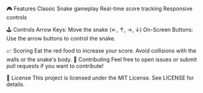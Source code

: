 🎮 Features
Classic Snake gameplay
Real-time score tracking
Responsive controls 

🕹️ Controls
Arrow Keys: Move the snake (←, ↑, →, ↓)
On-Screen Buttons: Use the arrow buttons to control the snake.

📈 Scoring
Eat the red food to increase your score.
Avoid collisions with the walls or the snake's body.
🤝 Contributing
Feel free to open issues or submit pull requests if you want to contribute!

📜 License
This project is licensed under the MIT License. See LICENSE for details.
